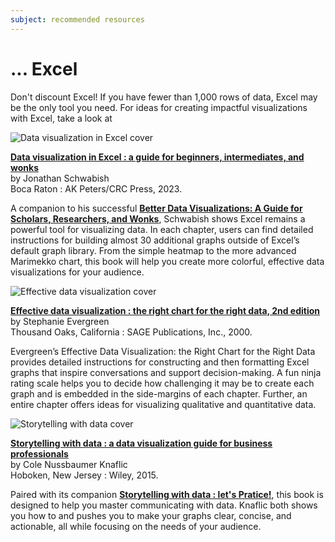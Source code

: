 ```yaml
---
subject: recommended resources
---
```


# ... Excel
Don't discount Excel! If you have fewer than 1,000 rows of data, Excel may be the only tool you need. For ideas for creating impactful visualizations with Excel, take a look at 

![Data visualization in Excel cover](images/Cover_Schwabish_Excel_small.jpg)

__[Data visualization in Excel : a guide for beginners, intermediates, and wonks](https://library.ohio-state.edu.proxy.lib.ohio-state.edu/record=b10753110~S7)__   
by Jonathan Schwabish  
Boca Raton : AK Peters/CRC Press, 2023.  

A companion to his successful __[Better Data Visualizations: A Guide for Scholars, Researchers, and Wonks](https://library.ohio-state.edu/record=b9320203~S7)__, Schwabish shows Excel remains a powerful tool for visualizing data. In each chapter, users can find detailed instructions for building almost 30 additional graphs outside of Excel’s default graph library. From the simple heatmap to the more advanced Marimekko chart, this book will help you create more colorful, effective data visualizations for your audience.  

![Effective data visualization cover](images/Cover_Evergreen_EffectiveDataVisualization2_small.jpg)

__[Effective data visualization : the right chart for the right data, 2nd edition](https://library-ohio-state-edu.proxy.lib.ohio-state.edu/record=b10327021~S7)__  
by Stephanie Evergreen  
Thousand Oaks, California : SAGE Publications, Inc., 2000.  

Evergreen’s Effective Data Visualization: the Right Chart for the Right Data provides detailed instructions for constructing and then formatting Excel graphs that inspire conversations and support decision-making. A fun ninja rating scale helps you to decide how challenging it may be to create each graph and is embedded in the side-margins of each chapter. Further, an entire chapter offers ideas for visualizing qualitative and quantitative data.  

![Storytelling with data cover](images/Cover_Knaflic_StorytellingWithData_small.png)

__[Storytelling with data : a data visualization guide for business professionals](https://library-ohio-state-edu.proxy.lib.ohio-state.edu/record=b7965478~S7)__   
by Cole Nussbaumer Knaflic  
Hoboken, New Jersey : Wiley, 2015.  

Paired with its companion __[Storytelling with data : let's Pratice!](https://library.ohio-state.edu/record=b8828605~S7)__, this book is designed to help you master communicating with data. Knaflic both shows you how to and pushes you to make your graphs clear, concise, and actionable, all while focusing on the needs of your audience.

